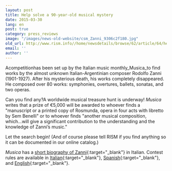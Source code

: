 ```yaml
---
layout: post
title: Help solve a 90-year-old musical mystery
date: 2015-03-30
lang: en
post: true
category: press_reviews
image: "/images/news-old-website/csm_Zanni_9306c2f180.jpg"
old_url: http://www.rism.info//home/newsdetails/browse/62/article/64/help-solve-a-90-year-old-musical-mystery.html
email: ''
author: ''
---
```



Acompetitionhas been set up by the Italian music monthly_Musica_to find works by the almost unknown Italian-Argentinian composer Rodolfo Zanni (1901-1927). After his mysterious death, his works completely disappeared. He composed over 80 works: symphonies, overtures, ballets, sonatas, and two operas.

Can you find any?A worldwide musical treasure hunt is underway! _Musica_ writes that a prize of €5,000 will be awarded to whoever finds a "manuscript or a printed copy of Rosmunda, opera in four acts with libretto by Sem Benelli" or to whoever finds "another musical composition, which...will give a significant contribution to the understanding and the knowledge of Zanni’s music."

Let the search begin! (And of course please tell RISM if you find anything so it can be documented in our online catalog.)

_Musica_ has a [short biography of Zanni](http://www.iaml.info/files/news/musica_-_rodolfo_zanni.pdf){:target="_blank"} in Italian. Contest rules are available in [Italian](http://www.iaml.info/files/news/zanni_italian.pdf){:target="_blank"}, [Spanish](http://www.iaml.info/files/news/zanni_spanish.pdf){:target="_blank"}, and [English](http://www.iaml.info/files/news/zanni_english.pdf){:target="_blank"}.



